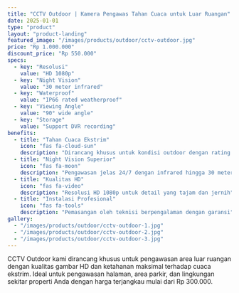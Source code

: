 ```yaml
---
title: "CCTV Outdoor | Kamera Pengawas Tahan Cuaca untuk Luar Ruangan"
date: 2025-01-01
type: "product"
layout: "product-landing"
featured_image: "/images/products/outdoor/cctv-outdoor.jpg"
price: "Rp 1.000.000"
discount_price: "Rp 550.000"
specs:
  - key: "Resolusi"
    value: "HD 1080p"
  - key: "Night Vision"
    value: "30 meter infrared"
  - key: "Waterproof"
    value: "IP66 rated weatherproof"
  - key: "Viewing Angle"
    value: "90° wide angle"
  - key: "Storage"
    value: "Support DVR recording"
benefits:
  - title: "Tahan Cuaca Ekstrim"
    icon: "fas fa-cloud-sun"
    description: "Dirancang khusus untuk kondisi outdoor dengan rating IP66"
  - title: "Night Vision Superior"
    icon: "fas fa-moon"
    description: "Pengawasan jelas 24/7 dengan infrared hingga 30 meter"
  - title: "Kualitas HD"
    icon: "fas fa-video"
    description: "Resolusi HD 1080p untuk detail yang tajam dan jernih"
  - title: "Instalasi Profesional"
    icon: "fas fa-tools"
    description: "Pemasangan oleh teknisi berpengalaman dengan garansi"
gallery:
  - "/images/products/outdoor/cctv-outdoor-1.jpg"
  - "/images/products/outdoor/cctv-outdoor-2.jpg"
  - "/images/products/outdoor/cctv-outdoor-3.jpg"
---
```


CCTV Outdoor kami dirancang khusus untuk pengawasan area luar ruangan dengan kualitas gambar HD dan ketahanan maksimal terhadap cuaca ekstrim. Ideal untuk pengawasan halaman, area parkir, dan lingkungan sekitar properti Anda dengan harga terjangkau mulai dari Rp 300.000.